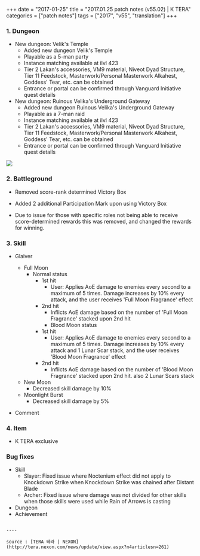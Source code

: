 +++
date = "2017-01-25"
title = "2017.01.25 patch notes (v55.02) | K TERA"
categories = ["patch notes"]
tags = ["2017", "v55", "translation"]
+++

### 1. Dungeon
- New dungeon: Velik's Temple
  - Added new dungeon Velik's Temple
  - Playable as a 5-man party
  - Instance matching available at ilvl 423
  - Tier 2 Lakan's accessories, VM9 material, Niveot Dyad Structure, Tier 11 Feedstock, Masterwork/Personal Masterwork Alkahest, Goddess' Tear, etc. can be obtained
  - Entrance or portal can be confirmed through Vanguard Initiative quest details
- New dungeon: Ruinous Velika's Underground Gateway
  - Added new dungeon Ruinous Velika's Underground Gateway
  - Playable as a 7-man raid
  - Instance matching available at ilvl 423
  - Tier 2 Lakan's accessories, VM9 material, Niveot Dyad Structure, Tier 11 Feedstock, Masterwork/Personal Masterwork Alkahest, Goddess' Tear, etc. can be obtained
  - Entrance or portal can be confirmed through Vanguard Initiative quest details

![](https://seraphinush-gaming.github.io/mysterium/images/patch-notes/2016-07-25-1.png)

### 2. Battleground
- Removed score-rank determined Victory Box
- Added 2 additional Participation Mark upon using Victory Box

- Due to issue for those with specific roles not being able to receive score-determined rewards this was removed, and changed the rewards for winning.

### 3. Skill
- Glaiver
  - Full Moon
    - Normal status
      - 1st hit
        - User: Applies AoE damage to enemies every second to a maximum of 5 times. Damage increases by 10% every attack, and the user receives 'Full Moon Fragrance' effect
      - 2nd hit
        - Inflicts AoE damage based on the number of 'Full Moon Fragrance' stacked upon 2nd hit
        - Blood Moon status
      - 1st hit
        - User: Applies AoE damage to enemies every second to a maximum of 5 times. Damage increases by 10% every attack and 1 Lunar Scar stack, and the user receives 'Blood Moon Fragrance' effect
      - 2nd hit
        - Inflicts AoE damage based on the number of 'Blood Moon Fragrance' stacked upon 2nd hit. also 2 Lunar Scars stack
  - New Moon
    - Decreased skill damage by 10%
  - Moonlight Burst
    - Decreased skill damage by 5%

- Comment

### 4. Item
- K TERA exclusive

### Bug fixes
- Skill
  - Slayer: Fixed issue where Noctenium effect did not apply to Knockdown Strike when Knockdown Strike was chained after Distant Blade
  - Archer: Fixed issue where damage was not divided for other skills when those skills were used while Rain of Arrows is casting
- Dungeon
- Achievement
```

----

source : [TERA 테라 | NEXON](http://tera.nexon.com/news/update/view.aspx?n4articlesn=261)
